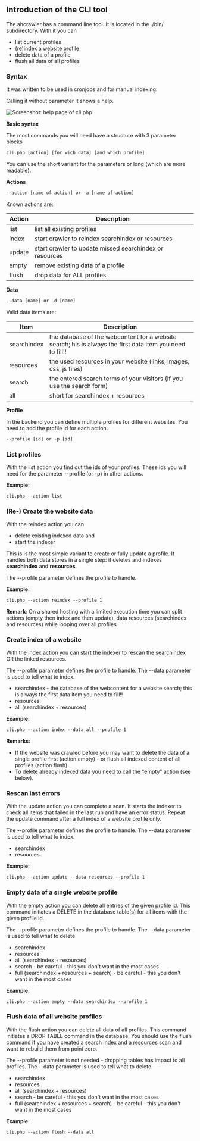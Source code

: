 ## Introduction of the CLI tool

The ahcrawler has a command line tool.
It is located in the ./bin/ subdirectory.
With it you can

* list current profiles
* (re)index a website profile
* delete data of a profile
* flush all data of all profiles

### Syntax

It was written to be used in cronjobs and for manual indexing.

Calling it without parameter it shows a help.

![Screenshot: help page of cli.php](/images/cli-help.png)

**Basic syntax**

The most commands you will need have a structure with 3 parameter blocks

```txt
cli.php [action] [for wich data] [and which profile]
```

You can use the short variant for the parameters or long (which are more readable).

**Actions**

```txt
--action [name of action] or -a [name of action]
```

Known actions are:

Action | Description
---    |---
list   | list all existing profiles
index  | start crawler to reindex searchindex or resources
update | start crawler to update missed searchindex or resources
empty  | remove existing data of a profile
flush  | drop data for ALL profiles

**Data**

```txt
--data [name] or -d [name]
```

Valid data items are:

Item        | Description
---         |---
searchindex | the database of the webcontent for a website search; his is always the first data item you need to fill!!
resources   |  the used resources in your website (links, images, css, js files)
search      | the entered search terms of your visitors (if you use the search form)
all         | short for searchindex + resources


**Profile**

In the backend you can define multiple profiles for different websites. You need to add the profile id for each action.

```txt
--profile [id] or -p [id]
```


### List profiles

With the list action you find out the ids of your profiles.
These ids you will need for the parameter --profile (or -p) in other actions.

**Example**:

```txt
cli.php --action list
```

### (Re-) Create the website data

With the reindex action you can 

* delete existing indexed data and 
* start the indexer

This is is the most simple variant to create or fully update a profile. It handles both data stores in a single step: it deletes and indexes **searchindex** and **resources**.

The --profile parameter defines the profile to handle.

**Example**:

```txt
cli.php --action reindex --profile 1
```

**Remark**: On a shared hosting with a limited execution time you can split actions (empty then index and then update), data resources (searchindex and resources) while looping over all profiles.

### Create index of a website

With the index action you can start the indexer to rescan the searchindex OR the linked resources.

The --profile parameter defines the profile to handle.
The --data parameter is used to tell what to index.

* searchindex - the database of the webcontent for a website search; this is always the first data item you need to fill!!
* resources
* all (searchindex + resources)

**Example**:

```txt
cli.php --action index --data all --profile 1
```

**Remarks**:

* If the website was crawled before you may want to delete the data of a single profile first (action empty) - or flush all indexed content of all profiles (action flush).
* To delete already indexed data you need to call the "empty" action (see below).

### Rescan last errors

With the update action you can complete a scan. It starts the indexer to check all items that failed in the last run and have an error status.
Repeat the update command after a full index of a website profile only.

The --profile parameter defines the profile to handle.
The --data parameter is used to tell what to index.

* searchindex
* resources

**Example**:

```txt
cli.php --action update --data resources --profile 1
```

### Empty data of a single website profile

With the empty action you can delete all entries of the given profile id. This command initiates a DELETE in the database table(s) for all items with the given profile id.

The --profile parameter defines the profile to handle.
The --data parameter is used to tell what to delete.

* searchindex
* resources
* all (searchindex + resources)
* search - be careful - this you don't want in the most cases
* full (searchindex + resources + search) - be careful - this you don't want in the most cases

**Example**:

```txt
cli.php --action empty --data searchindex --profile 1
```

### Flush data of all website profiles

With the flush action you can delete all data of all profiles. This command initiates a DROP TABLE command in the database.
You should use the flush command if you have created a search index and a resources scan and want to rebuild them from point zero.

The --profile parameter is not needed - dropping tables has impact to all profiles.
The --data parameter is used to tell what to delete.

* searchindex
* resources
* all (searchindex + resources)
* search - be careful - this you don't want in the most cases
* full (searchindex + resources + search) - be careful - this you don't want in the most cases

**Example**:

```txt
cli.php --action flush --data all
```
